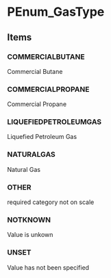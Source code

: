 # PEnum_GasType
<!-- end of short definition -->

## Items

### COMMERCIALBUTANE
Commercial Butane

### COMMERCIALPROPANE
Commercial Propane

### LIQUEFIEDPETROLEUMGAS
Liquefied Petroleum Gas

### NATURALGAS
Natural Gas

### OTHER
required category not on scale

### NOTKNOWN
Value is unkown

### UNSET
Value has not been specified
